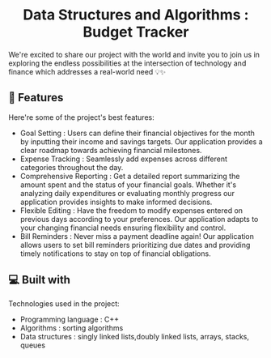 <h1 align="center" id="title">Data Structures and Algorithms : Budget Tracker</h1>

<p id="description">We're excited to share our project with the world and invite you to join us in exploring the endless possibilities at the intersection of technology and finance which addresses a real-world need 💡✨</p>

  
  
<h2>🧐 Features</h2>

Here're some of the project's best features:

*   Goal Setting : Users can define their financial objectives for the month by inputting their income and savings targets. Our application provides a clear roadmap towards achieving financial milestones.
*   Expense Tracking : Seamlessly add expenses across different categories throughout the day.
*   Comprehensive Reporting : Get a detailed report summarizing the amount spent and the status of your financial goals. Whether it's analyzing daily expenditures or evaluating monthly progress our application provides insights to make informed decisions.
*   Flexible Editing : Have the freedom to modify expenses entered on previous days according to your preferences. Our application adapts to your changing financial needs ensuring flexibility and control.
*   Bill Reminders : Never miss a payment deadline again! Our application allows users to set bill reminders prioritizing due dates and providing timely notifications to stay on top of financial obligations.

  
  
<h2>💻 Built with</h2>

Technologies used in the project:

*   Programming language : C++
*   Algorithms : sorting algorithms
*   Data structures : singly linked lists,doubly linked lists, arrays, stacks, queues
